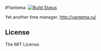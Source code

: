 #Yantema &nbsp;[![Build Status](https://travis-ci.org/asleepwalker/yantema.svg?branch=master)](https://travis-ci.org/asleepwalker/yantema)

Yet another time manager. http://yantema.ru/

## License

The MIT License.